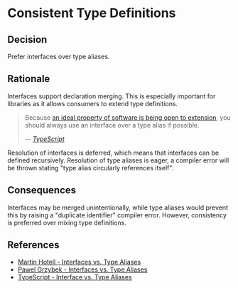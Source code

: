# Consistent Type Definitions

## Decision

Prefer interfaces over type aliases.

## Rationale

Interfaces support declaration merging.
This is especially important for libraries as it allows consumers to extend type definitions.

> Because [an ideal property of software is being open to extension](https://en.wikipedia.org/wiki/Open/closed_principle), you should always use an interface over a type alias if possible.
>
> -- <cite>[TypeScript](https://www.typescriptlang.org/docs/handbook/advanced-types.html#interfaces-vs-type-aliases)</cite>

Resolution of interfaces is deferred, which means that interfaces can be defined recursively.
Resolution of type aliases is eager, a compiler error will be thrown stating "type alias circularly references itself".

## Consequences

Interfaces may be merged unintentionally, while type aliases would prevent this by raising a "duplicate identifier" compiler error.
However, consistency is preferred over mixing type definitions.

## References

- [Martin Hotell - Interfaces vs. Type Aliases](https://medium.com/@martin_hotell/interface-vs-type-alias-in-typescript-2-7-2a8f1777af4c)
- [Pawel Grzybek - Interfaces vs. Type Aliases](https://pawelgrzybek.com/typescript-interface-vs-type/)
- [TypeScript - Interface vs. Type Aliases](https://www.typescriptlang.org/docs/handbook/advanced-types.html#interfaces-vs-type-aliases)
